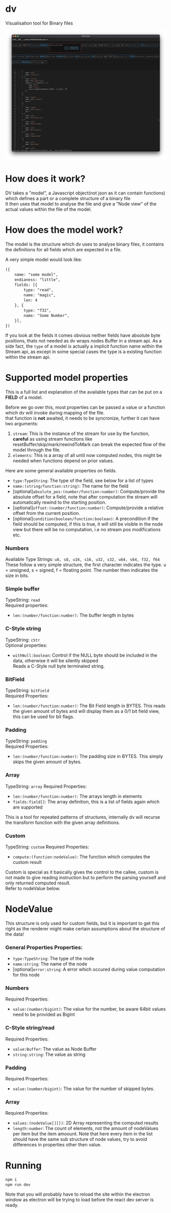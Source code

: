 # dv

Visualisation tool for Binary files

![dv](/assets/screenshot.png)

# How does it work?

DV takes a "model", a Javascript object(not json as it can contain functions) which defines a part or a complete structure of a binary file  
It then uses that model to analyse the file and give a "Node view" of the actual values within the file of the model.

# How does the model work?

The model is the structure which dv uses to analyse binary files, it contains the definitions for all fields which are expected in a file.

A very simple model would look like:

```
({
    name: "some model",
    endianess: "little",
    fields: [{
        type: "read",
        name: "magic",
        len: 4
    }, {
        type: "f32",
        name: "Some Number",
    }],
})

```

If you look at the fields it comes obvious neither fields have absolute byte positions, thats not needed as dv wraps nodes Buffer
in a stream api.
As a side fact, the `type` of a model is actually a implicit function name within the Stream api, as except in some special cases
the type is a existing function within the stream api.

# Supported model properties

This is a full list and explanation of the available types that can be put on a **FIELD** of a model.

Before we go over this, most properties can be passed a value or a function which dv will invoke during mapping of the file.  
that function is **not** awaited, it needs to be syncronize, further it can have two arguments:

1. `stream`: This is the instance of the stream for use by the function, **careful** as using stream functions like resetBuffer/skip/mark/rewindToMark can break the expected flow of the model
   through the file.
2. `elements`: This is a array of all until now computed nodes, this might be needed when functions depend on prior values.

Here are some general available properties on fields.

- `type:TypeString`: The type of the field, see below for a list of types
- `name:(string/function:string)`: The name for the field
- [optional]`absolute_pos:(number/function:number)`: Compute/provide the absolute offset for a field, note that after computation the stream will automatically rewind to the starting position.
- [optional]`offset:(number/function:number)`: Compute/provide a relative offset from the current position.
- [optional]`condition(boolean/function:boolean)`: A precondition if the field should be computed, if this is true, it will still be visible in the node view but there will be no computation, i.e no stream pos modifications etc.

### Numbers

Available Type Strings: `u8, s8, u16, s16, u32, s32, u64, s64, f32, f64`  
These follow a very simple structure, the first character indicates the type. u = unsigned, s = signed, f = floating point. The number then indicates the size in bits.

### Simple buffer

TypeString: `read`  
Required properties:

- `len:(number/function:number)`: The buffer length in bytes

### C-Style string

TypeString: `cStr`  
Optional properties:  

- `withNull:boolean`: Control if the NULL byte should be included in the data, otherwise it will be silently skipped  
  Reads a C-Style null byte terminated string.

### BitField

TypeString: `bitField`  
Required Properties:

- `len:(number/function:number)`: The Bit Field length in BYTES.
  This reads the given amount of bytes and will display them as a 0/1 bit field view, this can be used for bit flags.

### Padding

TypeString: `padding`  
Required Properties:

- `len:(number/function:number)`: The padding size in BYTES.
  This simply skips the given amount of bytes.

### Array

TypeString: `array`
Required Properties:

- `len:(number/function:number)`: The arrays length in elements
- `fields:field[]`: The array definition, this is a list of fields again which are supported

This is a tool for repeated patterns of structures, internally dv will recurse the transform function with the given array definitions.

### Custom

TypeString: `custom`
Required Properties:

- `compute:(function:nodeValue)`: The function which computes the custom result

Custom is special as it basically gives the control to the callee, custom is not made to give reading instruction but to perform the parsing yourself and only returned computed result.  
Refer to nodeValue below.

# NodeValue

This structure is only used for custom fields, but it is important to get this right as the renderer might make certain assumptions about the structure of the data!

### General Properties Properties:

- `type:TypeString`: The type of the node
- `name:string`: The name of the node
- [optional]`error:string`: A error which occured during value computation for this node

### Numbers

Required Properties:

- `value:(number/bigint)`: The value for the number, be aware 64bit values need to be provided as BigInt

### C-Style string/read

Required Properties:

- `value:Buffer`: The value as Node Buffer
- `string:string`: The value as string

### Padding

Required Properties:

- `value:(number/bigint)`: The value for the number of skipped bytes.

### Array

Required Properties:

- `values:(nodeValue[][])`: 2D Array representing the computed results
- `length:number`: The count of elements, not the amount of nodeValues per item but the item amoount.
  Note that here every item in the list should have the same sub structure of node values, try to avoid differences in properties other then value.

# Running

```
npm i
npm run dev
```

Note that you will probably have to reload the site within the electron window as electron will be trying to load before the react dev server is ready.
